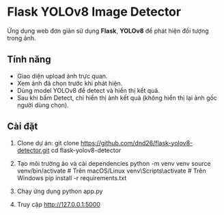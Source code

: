 # Flask YOLOv8 Image Detector

Ứng dụng web đơn giản sử dụng **Flask**, **YOLOv8** để phát hiện đối tượng trong ảnh.

## Tính năng
- Giao diện upload ảnh trực quan.
- Xem ảnh đã chọn trước khi phát hiện.
- Dùng model YOLOv8 để detect và hiển thị kết quả.
- Sau khi bấm Detect, chỉ hiển thị ảnh kết quả (không hiển thị lại ảnh gốc người dùng chọn).

## Cài đặt
1. Clone dự án:
git clone https://github.com/dnd26/flask-yolov8-detector.git  cd flask-yolov8-detector
3. Tạo môi trường ảo và cài dependencies
python -m venv venv
source venv/bin/activate   # Trên macOS/Linux
venv\Scripts\activate      # Trên Windows
pip install -r requirements.txt

4. Chạy ứng dụng
python app.py

5. Truy cập
http://127.0.0.1:5000
